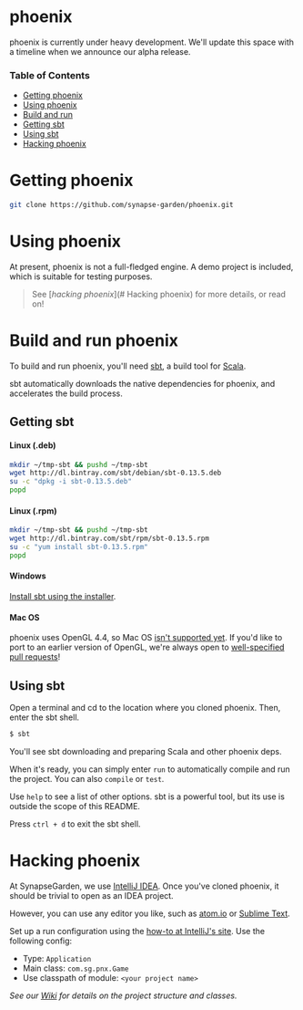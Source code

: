 phoenix
=======

phoenix is currently under heavy development.  We'll update this space with a timeline when we announce our alpha release.

### Table of Contents

- [Getting phoenix](#getting-phoenix)
- [Using phoenix](#using-phoenix)
- [Build and run](#build-and-run-phoenix)
 - [Getting sbt](#getting-sbt)
 - [Using sbt](#using-sbt-to-run-phoenix)
- [Hacking phoenix](#hacking-phoenix)

# Getting phoenix

```bash
git clone https://github.com/synapse-garden/phoenix.git
```

# Using phoenix

At present, phoenix is not a full-fledged engine.  A demo project is included, which is suitable for testing purposes.
 > See [_hacking phoenix_](# Hacking phoenix) for more details, or read on!

# Build and run phoenix

To build and run phoenix, you'll need [sbt](http://www.scala-sbt.org/), a build tool for [Scala](http://www.scala-lang.org/).

sbt automatically downloads the native dependencies for phoenix, and accelerates the build process.

## Getting sbt

#### Linux (.deb)
```bash
mkdir ~/tmp-sbt && pushd ~/tmp-sbt
wget http://dl.bintray.com/sbt/debian/sbt-0.13.5.deb
su -c "dpkg -i sbt-0.13.5.deb"
popd
```

#### Linux (.rpm)
```bash
mkdir ~/tmp-sbt && pushd ~/tmp-sbt
wget http://dl.bintray.com/sbt/rpm/sbt-0.13.5.rpm
su -c "yum install sbt-0.13.5.rpm"
popd
```

#### Windows

[Install sbt using the installer](http://dl.bintray.com/sbt/native-packages/sbt/0.13.5/sbt-0.13.5.msi).

#### Mac OS
phoenix uses OpenGL 4.4, so Mac OS [isn't supported yet](https://developer.apple.com/graphicsimaging/opengl/capabilities/).  If you'd like to port to an earlier version of OpenGL, we're always open to [well-specified pull requests](https://github.com/erlang/otp/wiki/Writing-good-commit-messages)!

## Using sbt

Open a terminal and cd to the location where you cloned phoenix.  Then, enter the sbt shell.

```bash
$ sbt

```

You'll see sbt downloading and preparing Scala and other phoenix deps.

When it's ready, you can simply enter `run` to automatically compile and run the project.  You can also `compile` or `test`.

Use `help` to see a list of other options.  sbt is a powerful tool, but its use is outside the scope of this README.

Press `ctrl + d` to exit the sbt shell.

# Hacking phoenix

At SynapseGarden, we use [IntelliJ IDEA](http://www.jetbrains.com/idea/).  Once you've cloned phoenix, it should be trivial to open as an IDEA project.

However, you can use any editor you like, such as [atom.io](https://github.com/atom/atom/blob/master/README.md#building) or [Sublime Text](http://sublimetext.com).


Set up a run configuration using the [how-to at IntelliJ's site](http://www.jetbrains.com/idea/webhelp/creating-and-editing-run-debug-configurations.html).  Use the following config:
 - Type: `Application`
 - Main class: `com.sg.pnx.Game`
 - Use classpath of module: `<your project name>`

_See our [Wiki](https://github.com/synapse-garden/phoenix/wiki) for details on the project structure and classes._
